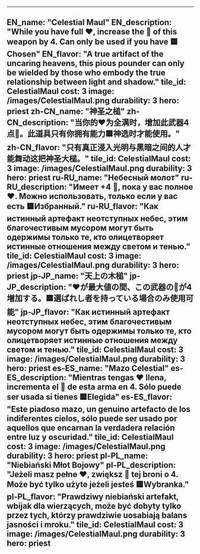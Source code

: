 ---

EN_name: "Celestial Maul"
EN_description: "While you have full ❤️, increase the 🔸 of this weapon by 4. Can only be used if you have 🟦Chosen"
EN_flavor: "A true artifact of the uncaring heavens, this pious pounder can only be wielded by those who embody the true relationship between light and shadow."
tile_id: CelestialMaul
cost: 3
image: /images/CelestialMaul.png
durability: 3
hero: priest
zh-CN_name: "神圣之槌"
zh-CN_description: "当你的❤️为全满时，增加此武器4点🔸。此道具只有你拥有能力🟦神选时才能使用。"
zh-CN_flavor: "只有真正浸入光明与黑暗之间的人才能舞动这把神圣大槌。"
tile_id: CelestialMaul
cost: 3
image: /images/CelestialMaul.png
durability: 3
hero: priest
ru-RU_name: "Небесный молот"
ru-RU_description: "Имеет +4 🔸, пока у вас полное ❤️. Можно использовать, только если у вас есть 🟦Избранный."
ru-RU_flavor: "Как истинный артефакт неотступных небес, этим благочестивым мусором могут быть одержимы только те, кто олицетворяет истинные отношения между светом и тенью."
tile_id: CelestialMaul
cost: 3
image: /images/CelestialMaul.png
durability: 3
hero: priest
jp-JP_name: "天上の木槌"
jp-JP_description: "❤️が最大値の間、この武器の🔸が4増加する。🟦選ばれし者を持っている場合のみ使用可能"
jp-JP_flavor: "Как истинный артефакт неотступных небес, этим благочестивым мусором могут быть одержимы только те, кто олицетворяет истинные отношения между светом и тенью."
tile_id: CelestialMaul
cost: 3
image: /images/CelestialMaul.png
durability: 3
hero: priest
es-ES_name: "Mazo Celestial"
es-ES_description: "Mientras tengas ❤️ llena, incrementa el 🔸 de esta arma en 4. Sólo puede ser usada si tienes 🟦Elegida"
es-ES_flavor: "Este piadoso mazo, un genuino artefacto de los indiferentes cielos, sólo puede ser usado por aquellos que encarnan la verdadera relación entre luz y oscuridad."
tile_id: CelestialMaul
cost: 3
image: /images/CelestialMaul.png
durability: 3
hero: priest
pl-PL_name: "Niebiański Młot Bojowy"
pl-PL_description: "Jeżeli masz pełne ❤️, zwiększ 🔸 tej broni o 4. Może być tylko użyte jeżeli jesteś 🟦Wybranka."
pl-PL_flavor: "Prawdziwy niebiański artefakt, wbijak dla wierzących, może być dobyty tylko przez tych, którzy prawdziwie uosabiają balans jasności i mroku."
tile_id: CelestialMaul
cost: 3
image: /images/CelestialMaul.png
durability: 3
hero: priest
---